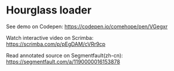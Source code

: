 # Hourglass loader

See demo on Codepen: https://codepen.io/comehope/pen/VGegxr

Watch interactive video on Scrimba: https://scrimba.com/p/pEgDAM/cVRr9cp

Read annotated source on Segmentfault(zh-cn): https://segmentfault.com/a/1190000016153878
